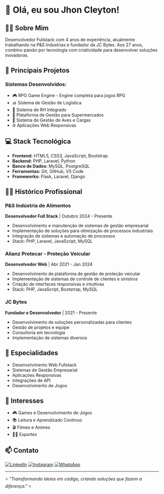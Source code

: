 # 👋 Olá, eu sou Jhon Cleyton!

## 👨‍💻 Sobre Mim
Desenvolvedor Fullstack com 4 anos de experiência, atualmente trabalhando na P&S Industrias e fundador da JC Bytes. Aos 27 anos, combino paixão por tecnologia com criatividade para desenvolver soluções inovadoras.

## 🚀 Principais Projetos

### Sistemas Desenvolvidos:
- 🎮 RPG Game Engine - Engine completa para jogos RPG
- 📊 Sistema de Gestão de Logística
- 👥 Sistema de RH Integrado
- 🏪 Plataforma de Gestão para Supermercados
- 🐔 Sistema de Gestão de Aves e Cargas
- 🌐 Aplicações Web Responsivas

## 💻 Stack Tecnológica
- **Frontend:** HTML5, CSS3, JavaScript, Bootstrap
- **Backend:** PHP, Laravel, Python
- **Banco de Dados:** MySQL, PostgreSQL
- **Ferramentas:** Git, GitHub, VS Code
- **Frameworks:** Flask, Laravel, Django

## 👨‍💼 Histórico Profissional

### P&S Indústria de Alimentos
**Desenvolvedor Full Stack** | Outubro 2024 - Presente
- Desenvolvimento e manutenção de sistemas de gestão empresarial
- Implementação de soluções para otimização de processos industriais
- Integração de sistemas e automação de processos
- Stack: PHP, Laravel, JavaScript, MySQL

### Alianz Protecar - Proteção Veicular
**Desenvolvedor Web** | Abr 2021 - Jan 2024
- Desenvolvimento de plataforma de gestão de proteção veicular
- Implementação de sistemas de controle de clientes e sinistros
- Criação de interfaces responsivas e intuitivas
- Stack: PHP, JavaScript, Bootstrap, MySQL

### JC Bytes
**Fundador e Desenvolvedor** | 2021 - Presente
- Desenvolvimento de soluções personalizadas para clientes
- Gestão de projetos e equipe
- Consultoria em tecnologia
- Implementação de sistemas diversos

## 🎯 Especialidades
- Desenvolvimento Web Fullstack
- Sistemas de Gestão Empresarial
- Aplicações Responsivas
- Integrações de API
- Desenvolvimento de Jogos

## 🌟 Interesses
- 🎮 Games e Desenvolvimento de Jogos
- 📚 Leitura e Aprendizado Contínuo
- 🎬 Filmes e Animes
- 🏃‍♂️ Esportes


## 📫 Contato
[![LinkedIn](https://img.shields.io/badge/LinkedIn-0077B5?style=for-the-badge&logo=linkedin&logoColor=white)](https://www.linkedin.com/in/jhon-cleyton-souza-freire-2670a023a/)
[![Instagram](https://img.shields.io/badge/-Instagram-%23E4405F?style=for-the-badge&logo=instagram&logoColor=white)](https://www.instagram.com/jhon97cleyton/)
[![WhatsApp](https://img.shields.io/badge/WhatsApp-25D366?style=for-the-badge&logo=whatsapp&logoColor=white)](https://wa.me/+5573981723483)

---
⭐ *"Transformando ideias em código, criando soluções que fazem a diferença."* ⭐
